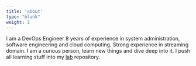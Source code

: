 ```yaml
---
title: 'about'
type: "blank"
weight: 1
---
```

I am a DevOps Engineer 8 years of experience in system administration, software engineering and cloud computing. Strong experience in streaming domain.
I am a curious person, learn new things and dive deep into it. I push all learning stuff into my 
<a target="_blank" rel="noopener noreferrer" href="https://github.com/avramukk/lab.git">lab</a> repository.
